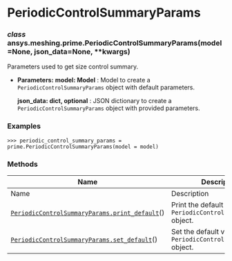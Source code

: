 # PeriodicControlSummaryParams

<a id="ansys.meshing.prime.PeriodicControlSummaryParams"></a>

### *class* ansys.meshing.prime.PeriodicControlSummaryParams(model=None, json_data=None, \*\*kwargs)

Parameters used to get size control summary.

* **Parameters:**
  **model: Model**
  : Model to create a `PeriodicControlSummaryParams` object with default parameters.

  **json_data: dict, optional**
  : JSON dictionary to create a `PeriodicControlSummaryParams` object with provided parameters.

### Examples

```pycon
>>> periodic_control_summary_params = prime.PeriodicControlSummaryParams(model = model)
```

<!-- !! processed by numpydoc !! -->

### Methods

| Name | Description |
|--------------------------------------------------------------------------------------------------------------------------------------------------------------------------------------|----------------------------------------------------------------------|
| Name | Description |
| [`PeriodicControlSummaryParams.print_default`](ansys.meshing.prime.PeriodicControlSummaryParams.print_default.md#ansys.meshing.prime.PeriodicControlSummaryParams.print_default)()   | Print the default values of `PeriodicControlSummaryParams` object.   |
| [`PeriodicControlSummaryParams.set_default`](ansys.meshing.prime.PeriodicControlSummaryParams.set_default.md#ansys.meshing.prime.PeriodicControlSummaryParams.set_default)()         | Set the default values of the `PeriodicControlSummaryParams` object. |
<!-- vale on -->